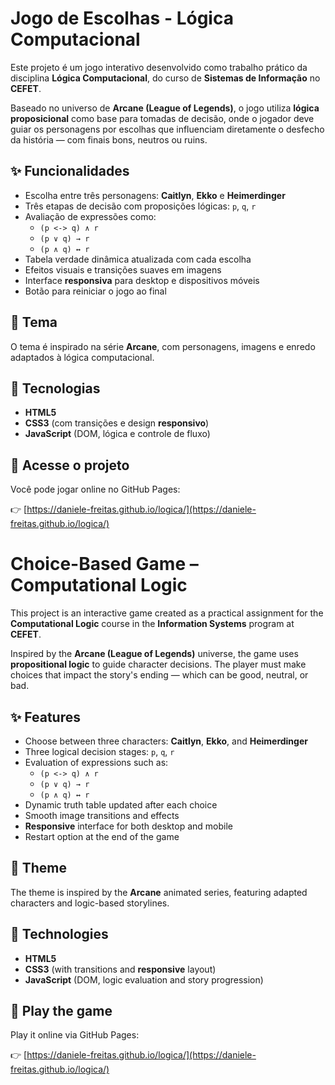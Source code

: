 # Jogo de Escolhas - Lógica Computacional

Este projeto é um jogo interativo desenvolvido como trabalho prático da disciplina **Lógica Computacional**, do curso de **Sistemas de Informação** no **CEFET**.

Baseado no universo de **Arcane (League of Legends)**, o jogo utiliza **lógica proposicional** como base para tomadas de decisão, onde o jogador deve guiar os personagens por escolhas que influenciam diretamente o desfecho da história — com finais bons, neutros ou ruins.

## ✨ Funcionalidades

- Escolha entre três personagens: **Caitlyn**, **Ekko** e **Heimerdinger**
- Três etapas de decisão com proposições lógicas: `p`, `q`, `r`
- Avaliação de expressões como:
  - `(p <-> q) ∧ r`
  - `(p ∨ q) → r`
  - `(p ∧ q) ↔ r`
- Tabela verdade dinâmica atualizada com cada escolha
- Efeitos visuais e transições suaves em imagens
- Interface **responsiva** para desktop e dispositivos móveis
- Botão para reiniciar o jogo ao final

## 🎨 Tema

O tema é inspirado na série **Arcane**, com personagens, imagens e enredo adaptados à lógica computacional.

## 🔧 Tecnologias

- **HTML5**
- **CSS3** (com transições e design **responsivo**)
- **JavaScript** (DOM, lógica e controle de fluxo)

## 🚀 Acesse o projeto

Você pode jogar online no GitHub Pages:

👉 [https://daniele-freitas.github.io/logica/](https://daniele-freitas.github.io/logica/)


# Choice-Based Game – Computational Logic

This project is an interactive game created as a practical assignment for the **Computational Logic** course in the **Information Systems** program at **CEFET**.

Inspired by the **Arcane (League of Legends)** universe, the game uses **propositional logic** to guide character decisions. The player must make choices that impact the story's ending — which can be good, neutral, or bad.

## ✨ Features

- Choose between three characters: **Caitlyn**, **Ekko**, and **Heimerdinger**
- Three logical decision stages: `p`, `q`, `r`
- Evaluation of expressions such as:
  - `(p <-> q) ∧ r`
  - `(p ∨ q) → r`
  - `(p ∧ q) ↔ r`
- Dynamic truth table updated after each choice
- Smooth image transitions and effects
- **Responsive** interface for both desktop and mobile
- Restart option at the end of the game

## 🎨 Theme

The theme is inspired by the **Arcane** animated series, featuring adapted characters and logic-based storylines.

## 🔧 Technologies

- **HTML5**
- **CSS3** (with transitions and **responsive** layout)
- **JavaScript** (DOM, logic evaluation and story progression)

## 🚀 Play the game

Play it online via GitHub Pages:

👉 [https://daniele-freitas.github.io/logica/](https://daniele-freitas.github.io/logica/)
